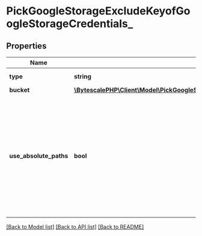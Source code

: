 # PickGoogleStorageExcludeKeyofGoogleStorageCredentials\_

## Properties

| Name                   | Type                                                                                                                                                         | Description                                                                                                                                                                                                                                                                                                                  | Notes |
| ---------------------- | ------------------------------------------------------------------------------------------------------------------------------------------------------------ | ---------------------------------------------------------------------------------------------------------------------------------------------------------------------------------------------------------------------------------------------------------------------------------------------------------------------------- | ----- |
| **type**               | **string**                                                                                                                                                   | The type of this storage layer.                                                                                                                                                                                                                                                                                              |
| **bucket**             | [**\BytescalePHP\Client\Model\PickGoogleStorageExcludeKeyofGoogleStorageCredentialsBucket**](PickGoogleStorageExcludeKeyofGoogleStorageCredentialsBucket.md) |                                                                                                                                                                                                                                                                                                                              |
| **use_absolute_paths** | **bool**                                                                                                                                                     | If &#x60;true&#x60; then writes Google Storage objects with full &#x60;filePath&#x60; as key, prefixed with the &#x60;objectKeyPrefix&#x60;. If &#x60;false&#x60; then writes Google Storage objects using a relative &#x60;filePath&#x60; in relation to folder&#x27;s path, prefixed with the &#x60;objectKeyPrefix&#x60;. |

[[Back to Model list]](../../README.md#documentation-for-models) [[Back to API list]](../../README.md#documentation-for-api-endpoints) [[Back to README]](../../README.md)
